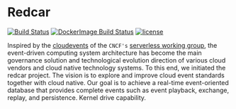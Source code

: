 # Redcar 
[![Build Status](https://github.com/redcar-io/redcar/actions/workflows/redcar.yml/badge.svg)](https://github.com/redcar-io/redcar/actions)
[![DockerImage Build Status](https://github.com/redcar-io/redcar/actions/workflows/docker-image.yml/badge.svg)](https://github.com/redcar-io/redcar/actions)
[![license](https://img.shields.io/badge/license-Apache2-orange.svg?style=flat)](https://github.com/redcar-io/redcar/main/LICENSE)


Inspired by the [cloudevents](https://cloudevents.io) of the `CNCF's` [serverless working group](https://github.com/cncf/wg-serverless), the event-driven computing system architecture has become the main governance solution and technological evolution direction of various cloud vendors and cloud native technology systems. To this end, we initiated the redcar project. The vision is to explore and improve cloud event standards together with cloud native. Our goal is to achieve a real-time event-oriented database that provides complete events such as event playback, exchange, replay, and persistence. Kernel drive capability.
